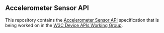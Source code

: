 ## Accelerometer Sensor API

This repository contains the
[Accelerometer Sensor API](https://w3c.github.io/accelerometer/)
specification that is being worked on in the
[W3C Device APIs Working Group](http://www.w3.org/2009/dap/).
